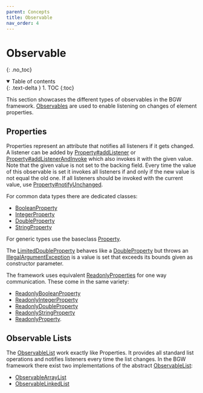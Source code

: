 ```yaml
---
parent: Concepts
title: Observable
nav_order: 4
---
```


<!-- KDoc -->
[ObservableKDoc]: ../../bgw-gui-kdoc/bgw-gui/tools.aqua.bgw.observable/-observable/index.html
[addListenerKDoc]: ../../bgw-gui-kdoc/bgw-gui/tools.aqua.bgw.observable/-value-observable/add-listener.html
[addListenerAndInvokeKDoc]: ../../bgw-gui-kdoc/bgw-gui/tools.aqua.bgw.observable/-value-observable/add-listener-and-invoke.html
[notifyUnchangedKDoc]: ../../bgw-gui-kdoc/bgw-gui/tools.aqua.bgw.observable/-property/notify-unchanged.html

[PropertyKDoc]: ../../bgw-gui-kdoc/bgw-gui/tools.aqua.bgw.observable/-property/index.html
[BooleanPropertyKDoc]: ../../bgw-gui-kdoc/bgw-gui/tools.aqua.bgw.observable/-boolean-property/index.html
[IntegerPropertyKDoc]: ../../bgw-gui-kdoc/bgw-gui/tools.aqua.bgw.observable/-integer-property/index.html
[DoublePropertyKDoc]: ../../bgw-gui-kdoc/bgw-gui/tools.aqua.bgw.observable/-double-property/index.html
[LimitedDoublePropertyKDoc]: ../../bgw-gui-kdoc/bgw-gui/tools.aqua.bgw.observable.properties/-limited-double-property/index.html
[StringPropertyKDoc]: ../../bgw-gui-kdoc/bgw-gui/tools.aqua.bgw.observable/-string-property/index.html

[ReadonlyPropertyKDoc]: ../../bgw-gui-kdoc/bgw-gui/tools.aqua.bgw.observable.properties/-readonly-property/index.html
[ReadonlyBooleanPropertyKDoc]: ../../bgw-gui-kdoc/bgw-gui/tools.aqua.bgw.observable/-readonly-boolean-property/index.html
[ReadonlyIntegerPropertyKDoc]: ../../bgw-gui-kdoc/bgw-gui/tools.aqua.bgw.observable/-readonly-integer-property/index.html
[ReadonlyDoublePropertyKDoc]: ../../bgw-gui-kdoc/bgw-gui/tools.aqua.bgw.observable/-readonly-double-property/index.html
[ReadonlyStringPropertyKDoc]: ../../bgw-gui-kdoc/bgw-gui/tools.aqua.bgw.observable/-readonly-string-property/index.html

[ObservableListKDoc]: ../../bgw-gui-kdoc/bgw-gui/tools.aqua.bgw.observable/-observable-list/index.html
[ObservableArrayListKDoc]: ../../bgw-gui-kdoc/bgw-gui/tools.aqua.bgw.observable/-observable-array-list/index.html
[ObservableLinkedListKDoc]: ../../bgw-gui-kdoc/bgw-gui/tools.aqua.bgw.observable/-observable-linked-list/index.html

[IllegalArgumentExceptionKDoc]: https://kotlinlang.org/api/latest/jvm/stdlib/kotlin/-illegal-argument-exception/
<!-- Start Page -->
# Observable
{: .no_toc}

<details open markdown="block">
  <summary>
    Table of contents
  </summary>
  {: .text-delta }
1. TOC
{:toc}
</details>

This section showcases the different types of observables in the BGW framework. [Observables][ObservableKDoc] are used
to enable listening on changes of element properties.

## Properties

Properties represent an attribute that notifies all listeners if it gets changed. A listener can be added
by [Property#addListener][addListenerKDoc]
or [Property#addListenerAndInvoke][addListenerAndInvokeKDoc]
which also invokes it with the given value. Note that the given value is not set to the backing field. Every time the
value of this observable is set it invokes all listeners if and only if the new value is not equal the old one. If 
all listeners should be invoked with the current value, use [Property#notifyUnchanged][notifyUnchangedKDoc].

For common data types there are dedicated classes:
* [BooleanProperty][BooleanPropertyKDoc]
* [IntegerProperty][IntegerPropertyKDoc]
* [DoubleProperty][DoublePropertyKDoc]
* [StringProperty][StringPropertyKDoc]

For generic types use the baseclass [Property<T>][PropertyKDoc].

The [LimitedDoubleProperty][LimitedDoublePropertyKDoc] behaves like a [DoubleProperty][DoublePropertyKDoc] 
but throws an [IllegalArgumentException][IllegalArgumentExceptionKDoc] is a value is set that exceeds its bounds given as constructor parameter.

The framework uses equivalent [ReadonlyProperties][ReadonlyPropertyKDoc] for one way communication. These come in the same variety:
* [ReadonlyBooleanProperty][ReadonlyBooleanPropertyKDoc]
* [ReadonlyIntegerProperty][ReadonlyIntegerPropertyKDoc]
* [ReadonlyDoubleProperty][ReadonlyDoublePropertyKDoc]
* [ReadonlyStringProperty][ReadonlyStringPropertyKDoc]
* [ReadonlyProperty<T>][ReadonlyPropertyKDoc].

## Observable Lists

The [ObservableList][ObservableListKDoc] work exactly like Properties. It provides all standard list operations and notifies listeners every 
time
the list changes. In the BGW framework there exist two implementations of the
abstract [ObservableList][ObservableListKDoc]:
* [ObservableArrayList][ObservableArrayListKDoc]
* [ObservableLinkedList][ObservableLinkedListKDoc]
